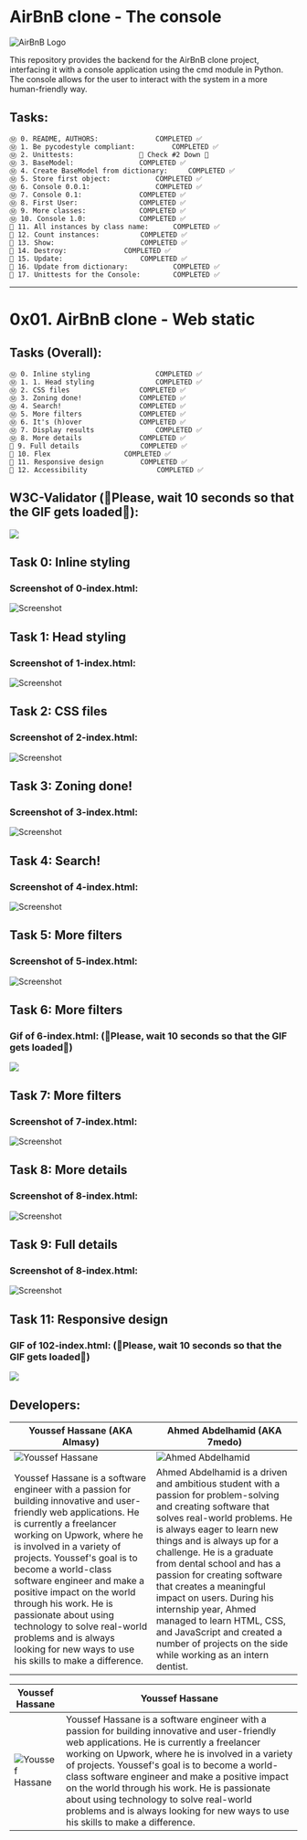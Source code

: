 # AirBnB clone - The console

![AirBnB Logo](https://github.com/Youssef-Hassane/AirBnB_clone/blob/main/images/65f4a1dd9c51265f49d0.png)

This repository provides the backend for the AirBnB clone project, 
interfacing it with a console application using the cmd module in Python.
The console allows for the user to interact with the system in a more human-friendly way.



## Tasks:
```
Ⓜ️ 0. README, AUTHORS:				COMPLETED ✅	
Ⓜ️ 1. Be pycodestyle compliant: 		COMPLETED ✅	
Ⓜ️ 2. Unittests: 				🚨 Check #2 Down 🚨 
Ⓜ️ 3. BaseModel: 				COMPLETED ✅	
Ⓜ️ 4. Create BaseModel from dictionary:		COMPLETED ✅	
Ⓜ️ 5. Store first object: 			COMPLETED ✅
Ⓜ️ 6. Console 0.0.1:				COMPLETED ✅ 
Ⓜ️ 7. Console 0.1:				COMPLETED ✅
Ⓜ️ 8. First User:				COMPLETED ✅
Ⓜ️ 9. More classes:				COMPLETED ✅
Ⓜ️ 10. Console 1.0:				COMPLETED ✅
🚀 11. All instances by class name:		COMPLETED ✅
🚀 12. Count instances: 			COMPLETED ✅
🚀 13. Show: 					COMPLETED ✅
🚀 14. Destroy: 				COMPLETED ✅
🚀 15. Update: 					COMPLETED ✅
🚀 16. Update from dictionary: 			COMPLETED ✅
🚀 17. Unittests for the Console: 		COMPLETED ✅
```

---

# 0x01. AirBnB clone - Web static

## Tasks (Overall):
```
Ⓜ️ 0. Inline styling				COMPLETED ✅	
Ⓜ️ 1. 1. Head styling 				COMPLETED ✅	
Ⓜ️ 2. CSS files 				COMPLETED ✅ 
Ⓜ️ 3. Zoning done! 				COMPLETED ✅	
Ⓜ️ 4. Search!					COMPLETED ✅	
Ⓜ️ 5. More filters 				COMPLETED ✅
Ⓜ️ 6. It's (h)over				COMPLETED ✅ 
Ⓜ️ 7. Display results				COMPLETED ✅
Ⓜ️ 8. More details				COMPLETED ✅
🚀 9. Full details				COMPLETED ✅
🚀 10. Flex					COMPLETED ✅
🚀 11. Responsive design			COMPLETED ✅
🚀 12. Accessibility 				COMPLETED ✅
```

## W3C-Validator (🚨Please, wait 10 seconds so that the GIF gets loaded🚨):
![](https://github.com/Youssef-Hassane/AirBnB_clone/blob/main/images/video55.gif)

## Task 0: Inline styling
### Screenshot of 0-index.html:
![Screenshot](https://github.com/Youssef-Hassane/AirBnB_clone/blob/main/images/0_Inline_styling_1.png)

## Task 1: Head styling
### Screenshot of 1-index.html:
![Screenshot](https://github.com/Youssef-Hassane/AirBnB_clone/blob/main/images/1_Head_styling.png)

## Task 2: CSS files
### Screenshot of 2-index.html:
![Screenshot](https://github.com/Youssef-Hassane/AirBnB_clone/blob/main/images/2_CSS_files.png)

## Task 3: Zoning done!
### Screenshot of 3-index.html:
![Screenshot](https://github.com/Youssef-Hassane/AirBnB_clone/blob/main/images/3_Zoning_done.png)

## Task 4: Search!
### Screenshot of 4-index.html:
![Screenshot](https://github.com/Youssef-Hassane/AirBnB_clone/blob/main/images/4_Search.png)

## Task 5: More filters
### Screenshot of 5-index.html:
![Screenshot](https://github.com/Youssef-Hassane/AirBnB_clone/blob/main/images/5_More_filters.png)

## Task 6: More filters
### Gif of 6-index.html: (🚨Please, wait 10 seconds so that the GIF gets loaded🚨)
![](https://github.com/Youssef-Hassane/AirBnB_clone/blob/main/images/6_Its_(h)over.gif)

## Task 7: More filters
### Screenshot of 7-index.html:
![Screenshot](https://github.com/Youssef-Hassane/AirBnB_clone/blob/main/images/7_Display_results.png)

## Task 8: More details
### Screenshot of 8-index.html:
![Screenshot](https://github.com/Youssef-Hassane/AirBnB_clone/blob/main/images/8_More_details.png)

## Task 9: Full details
### Screenshot of 8-index.html:
![Screenshot](https://github.com/Youssef-Hassane/AirBnB_clone/blob/main/images/9_Full_details.png)

## Task 11: Responsive design
### GIF of 102-index.html: (🚨Please, wait 10 seconds so that the GIF gets loaded🚨)
![](https://github.com/Youssef-Hassane/AirBnB_clone/blob/main/images/video56.gif)

## Developers:

| **Youssef Hassane (AKA Almasy)** | **Ahmed Abdelhamid (AKA 7medo)** |
|---|---|
| ![Youssef Hassane](https://github.com/Youssef-Hassane/Screenshot/blob/main/img.png) | ![Ahmed Abdelhamid](https://github.com/Youssef-Hassane/test-readme/blob/main/Ashraf.png) |
| Youssef Hassane is a software engineer with a passion for building innovative and user-friendly web applications. He is currently a freelancer working on Upwork, where he is involved in a variety of projects. Youssef's goal is to become a world-class software engineer and make a positive impact on the world through his work. He is passionate about using technology to solve real-world problems and is always looking for new ways to use his skills to make a difference. | Ahmed Abdelhamid is a driven and ambitious student with a passion for problem-solving and creating software that solves real-world problems. He is always eager to learn new things and is always up for a challenge. He is a graduate from dental school and has a passion for creating software that creates a meaningful impact on users. During his internship year, Ahmed managed to learn HTML, CSS, and JavaScript and created a number of projects on the side while working as an intern dentist. |

| **Youssef Hassane** | **Youssef Hassane** |
|----|---|
| ![Youssef Hassane](https://github.com/Youssef-Hassane/test-readme/blob/main/7medo.png) | Youssef Hassane is a software engineer with a passion for building innovative and user-friendly web applications. He is currently a freelancer working on Upwork, where he is involved in a variety of projects. Youssef's goal is to become a world-class software engineer and make a positive impact on the world through his work. He is passionate about using technology to solve real-world problems and is always looking for new ways to use his skills to make a difference. |
